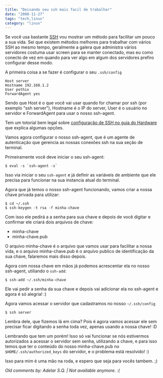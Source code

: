 ```yaml
---
title: "Deixando seu ssh mais facil de trabalhar"
date: "2008-11-27"
tags: "tech,linux"
category: "linux"
---
```


Se você usa bastante [SSH](http://en.wikipedia.org/wiki/Ssh) vou
mostrar um método para facilitar um pouco a sua vida. Sei que existem
métodos melhores para trabalhar com vários SSH ao mesmo tempo,
geralmente a galera que administra vários servidores costuma usar
screen para se manter conectado, mas eu como conecto de vez em quando
para ver algo em algum dos servidores prefiro configurar desse modo.

A primeira coisa a se fazer é configurar o seu `.ssh/config`

```
Host server
Hostname 192.168.1.2
User pothix
ForwardAgent yes
```

Sendo que Host é o que você vai usar quando for chamar por ssh (por
exemplo "ssh server"), Hostname é o IP do server, User é o usuário no
servidor e ForwardAgent para usar o nosso ssh-agent.

Tem um totorial bem legal sobre
[configuração de SSH no guia do Hardware](http://www.guiadohardware.net/tutoriais/dominando-ssh/pagina3.html)
que explica algumas opções.

Vamos agora configurar o nosso ssh-agent, que é um agente de
autenticação que gerencia as nossas conexões ssh na sua seção de
terminal.

Primeiramente você deve iniciar o seu ssh-agent:

    $ eval -s `ssh-agent -s`

Isso via iniciar o seu `ssh-agent` e já definir as variáveis de ambiente que ele precisa para funcionar na sua instancia atual do terminal.

Agora que já temos o nosso ssh-agent funcionando, vamos criar a nossa chave privada para utilizar:

```
$ cd ~/.ssh
$ ssh-keygen -t rsa -f minha-chave
```

Com isso ele pedirá a a senha para sua chave e depois de você digitar
e confirmar ele criará dois arquivos de chave:

* minha-chave
* minha-chave.pub

O arquivo minha-chave é o arquivo que vamos usar para facilitar a
nossa vida, e o arquivo minha-chave.pub é o arquivo publico de
identificação da sua chave, falaremos mais disso depois.

Agora com nossa chave em mãos já podemos acrescentar ela no nosso
ssh-agent, utiliando o `ssh-add`:

    $ ssh-add ~/.ssh/minha-chave

Ele vai pedir a senha da sua chave e depois vai adicionar ela no
ssh-agent e agora é só alegria! :)

Agora vamos acessar o servidor que cadastramos no nosso
`~/.ssh/config`

    $ ssh server
    
Lembra dele, que fizemos lá em cima? Pois é agora vamos acessar ele
sem precisar ficar digitando a senha toda vez, apenas usando a nossa
chave! :D

Lembrando que tem um porém! Isso só vai funcionar se nós estivermos
autorizados a acessar o servidor sem senha, utilizando a chave, e para
isso temos que ter o conteúdo do nosso minha-chave.pub no
`$HOME/.ssh/authorized_keys` do servidor, e o problema está resolvido!
:)

Isso para mim é uma mão na roda, e espero que seja para vocês
tambem. ;)



_Old comments by: Adelar S.Q. | Not available anymore. :(_
